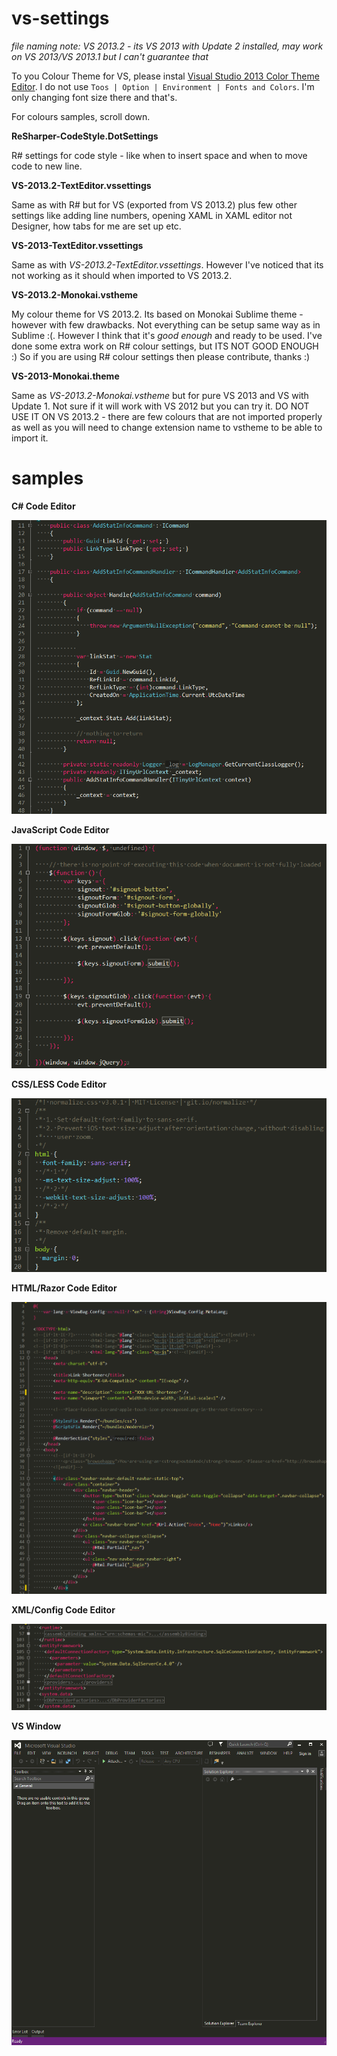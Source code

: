 vs-settings
===========

_file naming note: VS 2013.2 - its VS 2013 with Update 2 installed, may work on VS 2013/VS 2013.1 but I can't guarantee that_

To you Colour Theme for VS, please instal [Visual Studio 2013 Color Theme Editor](http://visualstudiogallery.msdn.microsoft.com/9e08e5d3-6eb4-4e73-a045-6ea2a5cbdabe). I do not use `Toos | Option | Environment | Fonts and Colors`. I'm only changing font size there and that's.

For colours samples, scroll down.

**ReSharper-CodeStyle.DotSettings**

R# settings for code style - like when to insert space and when to move code to new line.

**VS-2013.2-TextEditor.vssettings**

Same as with R# but for VS (exported from VS 2013.2) plus few other settings like adding line numbers, opening XAML in XAML editor not Designer, how tabs for me are set up etc.

**VS-2013-TextEditor.vssettings**

Same as with _VS-2013.2-TextEditor.vssettings_. However I've noticed that its not working as it should when imported to VS 2013.2.

**VS-2013.2-Monokai.vstheme**

My colour theme for VS 2013.2. Its based on Monokai Sublime theme - however with few drawbacks. Not everything can be setup same way as in Sublime :(. However I think that it's _good enough_ and ready to be used. I've done some extra work on R# colour settings, but ITS NOT GOOD ENOUGH :) So if you are using R# colour settings then please contribute, thanks :)

**VS-2013-Monokai.theme**

Same as _VS-2013.2-Monokai.vstheme_ but for pure VS 2013 and VS with Update 1. Not sure if it will work with VS 2012 but you can try it. DO NOT USE IT ON VS 2013.2 - there are few colours that are not imported properly as well as you will need to change extension name to vstheme to be able to import it.


samples
===========

**C# Code Editor**

![C# Code Editor](/images/cs-code.png?raw=true)

**JavaScript Code Editor**

![JavaScript Code Editor](/images/js-code.png?raw=true)

**CSS/LESS Code Editor**

![CSS/LESS Code Editor](/images/css_less-code.png?raw=true)

**HTML/Razor Code Editor**

![HTML/Razor Code Editor](/images/html_razor-code.png?raw=true)

**XML/Config Code Editor**

![XML/Config Code Editor](/images/xml_webconfig-code.png?raw=true)

**VS Window**

![VS Window](/images/VS-window.png?raw=true)